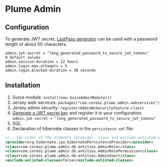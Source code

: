 Plume Admin
===========

Configuration
-------------
To generate JWT secret, [LastPass generator](https://lastpass.com/generatepassword.php) can be used with a password length of about 50 characters.
```
admin.jwt-secret = "long_generated_password_to_secure_jwt_tokens"
# default values
admin.session-duration = 12 hours
admin.login.max-attempts = 5
admin.login.blocked-duration = 30 seconds
```

Installation
------------
1. Guice module: `install(new GuiceAdminModule())`
2. Jersey web-services: `packages("com.coreoz.plume.admin.webservices")`
3. Jersey admin security: `register(AdminWsSecurityFeature.class)`
4. [Generate a JWT secret key](#configuration) and register it in your configuration: `admin.jwt-secret = "long_generated_password_to_secure_jwt_tokens"`
5. SQL
6. Declaration of hibernate classes in the `persistence.xml` file:
```xml
<!-- the order of the elements (provider, class and exclude-unlisted-classes) is important -->
<provider>org.hibernate.jpa.HibernatePersistenceProvider</provider>
<class>com.coreoz.plume.admin.db.entities.AdminRole</class>
<class>com.coreoz.plume.admin.db.entities.AdminRolePermission</class>
<class>com.coreoz.plume.admin.db.entities.AdminUser</class>
<exclude-unlisted-classes>false</exclude-unlisted-classes>
```